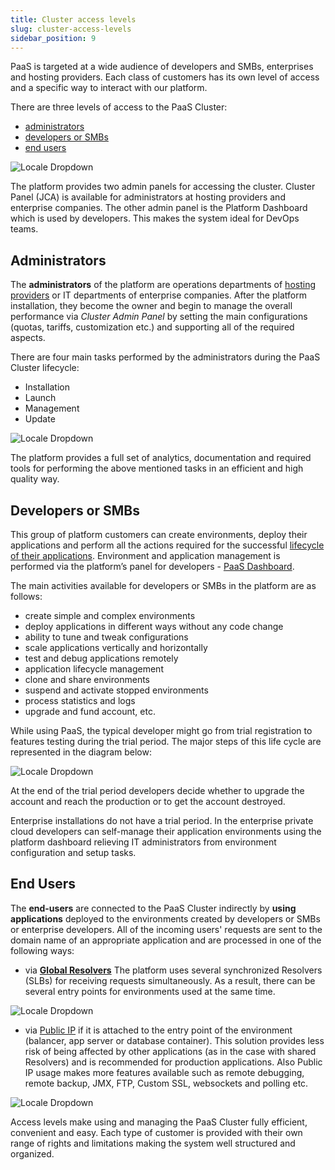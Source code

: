 ```yaml
---
title: Cluster access levels
slug: cluster-access-levels
sidebar_position: 9
---
```


PaaS is targeted at a wide audience of developers and SMBs, enterprises and hosting providers. Each class of customers has its own level of access and a specific way to interact with our platform.

There are three levels of access to the PaaS Cluster:

- [administrators](http://localhost:3000/docs/platform-overview/cluster-access-levels#administrators)
- [developers or SMBs](http://localhost:3000/docs/platform-overview/cluster-access-levels#developers-or-smbs)
- [end users](http://localhost:3000/docs/platform-overview/cluster-access-levels#end-users)

<div style={{
    display:'flex',
    justifyContent: 'center',
    margin: '0 0 1rem 0'
}}>

![Locale Dropdown](./img/ClusterAccessLevels/01-paas-access-levels.png)

</div>

The platform provides two admin panels for accessing the cluster. Cluster Panel (JCA) is available for administrators at hosting providers and enterprise companies. The other admin panel is the Platform Dashboard which is used by developers. This makes the system ideal for DevOps teams.

## Administrators

The **administrators** of the platform are operations departments of [hosting providers](http://localhost:3000/docs/quickstart/hosters-list-&-info) or IT departments of enterprise companies. After the platform installation, they become the owner and begin to manage the overall performance via _Cluster Admin Panel_ by setting the main configurations (quotas, tariffs, customization etc.) and supporting all of the required aspects.

There are four main tasks performed by the administrators during the PaaS Cluster lifecycle:

- Installation
- Launch
- Management
- Update

<div style={{
    display:'flex',
    justifyContent: 'center',
    margin: '0 0 1rem 0'
}}>

![Locale Dropdown](./img/ClusterAccessLevels/02-paas-administrator-tasks.png)

</div>

The platform provides a full set of analytics, documentation and required tools for performing the above mentioned tasks in an efficient and high quality way.

## Developers or SMBs

This group of platform customers can create environments, deploy their applications and perform all the actions required for the successful [lifecycle of their applications](/docs/application-setting/application-lifecycle-management). Environment and application management is performed via the platform’s panel for developers - [PaaS Dashboard](http://localhost:3000/docs/quickstart/dashboard-guide).

The main activities available for developers or SMBs in the platform are as follows:

- create simple and complex environments
- deploy applications in different ways without any code change
- ability to tune and tweak configurations
- scale applications vertically and horizontally
- test and debug applications remotely
- application lifecycle management
- clone and share environments
- suspend and activate stopped environments
- process statistics and logs
- upgrade and fund account, etc.

While using PaaS, the typical developer might go from trial registration to features testing during the trial period. The major steps of this life cycle are represented in the diagram below:

<div style={{
    display:'flex',
    justifyContent: 'center',
    margin: '0 0 1rem 0'
}}>

![Locale Dropdown](./img/ClusterAccessLevels/03-account-lifecycle.png)

</div>

At the end of the trial period developers decide whether to upgrade the account and reach the production or to get the account destroyed.

Enterprise installations do not have a trial period. In the enterprise private cloud developers can self-manage their application environments using the platform dashboard relieving IT administrators from environment configuration and setup tasks.

## End Users

The **end-users** are connected to the PaaS Cluster indirectly by **using applications** deployed to the environments created by developers or SMBs or enterprise developers. All of the incoming users' requests are sent to the domain name of an appropriate application and are processed in one of the following ways:

- via **[Global Resolvers](http://localhost:3000/docs/application-setting/external-access-to-applications/shared-load-balancer)** The platform uses several synchronized Resolvers (SLBs) for receiving requests simultaneously. As a result, there can be several entry points for environments used at the same time.

<div style={{
    display:'flex',
    justifyContent: 'center',
    margin: '0 0 1rem 0'
}}>

![Locale Dropdown](./img/ClusterAccessLevels/04-cluster-access-shared-balancer.png)

</div>

- via [Public IP](/docs/application-setting/external-access-to-applications/public-ip) if it is attached to the entry point of the environment (balancer, app server or database container). This solution provides less risk of being affected by other applications (as in the case with shared Resolvers) and is recommended for production applications. Also Public IP usage makes more features available such as remote debugging, remote backup, JMX, FTP, Custom SSL, websockets and polling etc.

<div style={{
    display:'flex',
    justifyContent: 'center',
    margin: '0 0 1rem 0'
}}>

![Locale Dropdown](./img/ClusterAccessLevels/05-cluster-access-public-ip.png)

</div>

Access levels make using and managing the PaaS Cluster fully efficient, convenient and easy. Each type of customer is provided with their own range of rights and limitations making the system well structured and organized.
